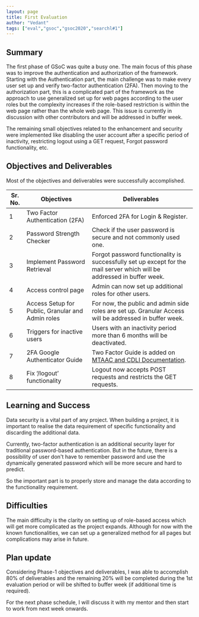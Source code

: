 ```yaml
---
layout: page
title: First Evaluation
author: "Vedant"
tags: ["eval","gsoc","gsoc2020","searchl#1"]
---
```


## Summary

The first phase of GSoC was quite a busy one. The main focus of this phase was to improve the authentication and authorization of the framework. Starting with the Authentication part, the main challenge was to make every user set up and verify two-factor authentication (2FA). Then moving to the authorization part, this is a complicated part of the framework as the approach to use generalized set up for web pages according to the user roles but the complexity increases if the role-based restriction is within the web page rather than the whole web page. This issue is currently in discussion with other contributors and will be addressed in buffer week.

The remaining small objectives related to the enhancement and security were implemented like disabling the user account after a specific period of inactivity, restricting logout using a GET request,  Forgot password functionality, etc.


## Objectives and Deliverables

Most of the objectives and deliverables were successfully accomplished.

| Sr. No. | Objectives | Deliverables  |
| --- | ---------- | ------------- |
| 1       | Two Factor Authentication (2FA) | Enforced 2FA for Login & Register. | 
| 2       | Password Strength Checker | Check if the user password is secure and not commonly used one. | 
| 3       | Implement Password Retrieval | Forgot password functionality is successfully set up except for the mail server which will be addressed in buffer week. | 
| 4       | Access control page | Admin can now set up additional roles for other users. | 
| 5       | Access Setup for Public, Granular and Admin roles | For now, the public and admin side roles are set up. Granular Access will be addressed in buffer week. | 
| 6       | Triggers for inactive users | Users with an inactivity period more than 6 months will be deactivated. | 
| 7       | 2FA Google Authenticator Guide | Two Factor Guide is added on [MTAAC and CDLI Documentation](https://cdli-gh.github.io/guides/cdli_two_factor_guide.html). | 
| 8       | Fix ‘/logout’ functionality | Logout now accepts POST requests and restricts the GET requests. | 

## Learning and Success

Data security is a vital part of any project. When building a project, it is important to realise the data requirement of specific functionality and discarding the additional data.

Currently, two-factor authentication is an additional security layer for traditional password-based authentication. But in the future, there is a possibility of user don't have to remember password and use the dynamically generated password which will be more secure and hard to predict.

So the important part is to properly store and manage the data according to the functionality requirement.


## Difficulties

The main difficulty is the clarity on setting up of role-based access which will get more complicated as the project expands. Although for now with the known functionalities, we can set up a generalized method for all pages but complications may arise in future.

## Plan update

Considering Phase-1 objectives and deliverables, I was able to accomplish 80% of deliverables and the remaining 20% will be completed during the 1st evaluation period or will be shifted to buffer week (if additional time is required).

For the next phase schedule, I will discuss it with my mentor and then start to work from next week onwards.

